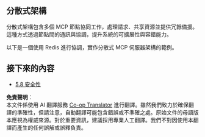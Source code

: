 <!--
CO_OP_TRANSLATOR_METADATA:
{
  "original_hash": "cd973a4e381337c6a3ac2443e7548e63",
  "translation_date": "2025-07-14T02:28:11+00:00",
  "source_file": "05-AdvancedTopics/mcp-scaling/README.md",
  "language_code": "tw"
}
-->
## 分散式架構

分散式架構包含多個 MCP 節點協同工作，處理請求、共享資源並提供冗餘備援。這種方式透過節點間的通訊與協調，提升系統的可擴展性與容錯能力。

以下是一個使用 Redis 進行協調，實作分散式 MCP 伺服器架構的範例。

## 接下來的內容

- [5.8 安全性](../mcp-security/README.md)

**免責聲明**：  
本文件係使用 AI 翻譯服務 [Co-op Translator](https://github.com/Azure/co-op-translator) 進行翻譯。雖然我們致力於確保翻譯的準確性，但請注意，自動翻譯可能包含錯誤或不準確之處。原始文件的母語版本應視為權威來源。對於重要資訊，建議採用專業人工翻譯。我們不對因使用本翻譯而產生的任何誤解或誤釋負責。